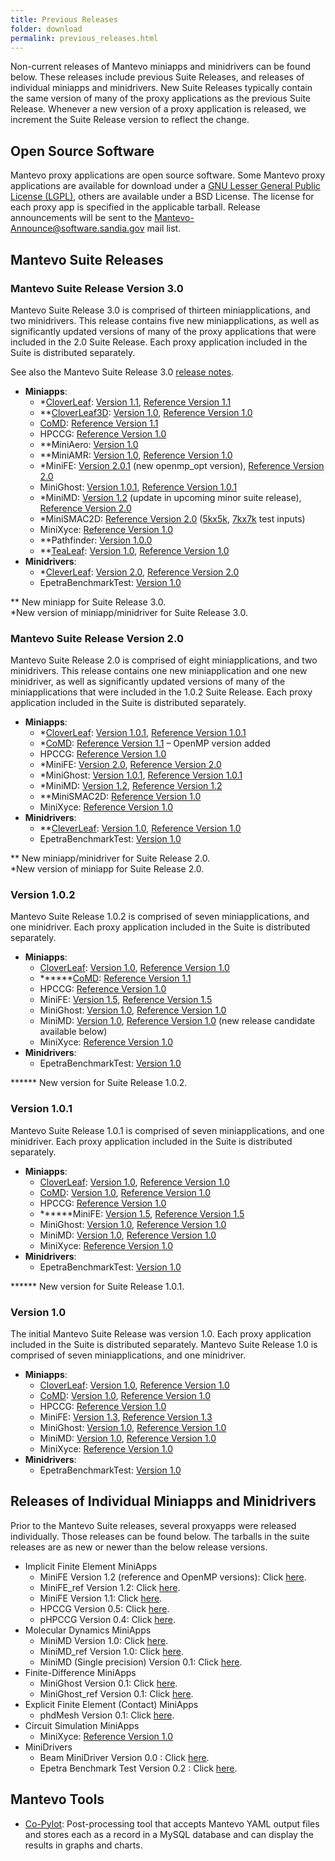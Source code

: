 ```yaml
---
title: Previous Releases
folder: download
permalink: previous_releases.html
---
```


Non-current releases of Mantevo miniapps and minidrivers can be found below. These releases include previous Suite Releases, and releases of individual miniapps and minidrivers. New Suite Releases typically contain the same version of many of the proxy applications as the previous Suite Release. Whenever a new version of a proxy application is released, we increment the Suite Release version to reflect the change.

## Open Source Software

Mantevo proxy applications are open source software. Some Mantevo proxy applications are available for download under a [GNU Lesser General Public License (LGPL)](http://www.gnu.org/copyleft/lgpl.html), others are available under a BSD License. The license for each proxy app is specified in the applicable tarball. Release announcements will be sent to the Mantevo-Announce@software.sandia.gov mail list.

## Mantevo Suite Releases

### Mantevo Suite Release Version 3.0

Mantevo Suite Release 3.0 is comprised of thirteen miniapplications, and two minidrivers. This release contains five new miniapplications, as well as significantly updated versions of many of the proxy applications that were included in the 2.0 Suite Release. Each proxy application included in the Suite is distributed separately.

See also the Mantevo Suite Release 3.0 [release notes](http://downloads.mantevo.org/release-notes/ "Release Notes").

*   **Miniapps**:
    *   *[CloverLeaf](http://uk-mac.github.io/CloverLeaf/): [Version 1.1](http://downloads.mantevo.org/CloverLeaf-1.1.html), [Reference Version 1.1](http://downloads.mantevo.org/CloverLeaf_ref-1.1.html)
    *   **[CloverLeaf3D](http://uk-mac.github.io/CloverLeaf3D/): [Version 1.0](http://downloads.mantevo.org/CloverLeaf3D-1.0.html), [Reference Version 1.0](http://downloads.mantevo.org/CloverLeaf3D_ref-1.0.html)
    *   [CoMD](http://exmatex.github.io/CoMD): [Reference Version 1.1](http://downloads.mantevo.org/CoMD_ref-1.1b.html)
    *   HPCCG: [Reference Version 1.0](http://downloads.mantevo.org/HPCCG-1.0.html)
    *   **MiniAero: [Version 1.0](http://downloads.mantevo.org/miniAero_1.0.html)
    *   **MiniAMR: [Version 1.0](http://downloads.mantevo.org/miniAMR_1.0.html), [Reference Version 1.0](http://downloads.mantevo.org/miniAMR_ref_1.0.html)
    *   *MiniFE: [Version 2.0.1](http://downloads.mantevo.org/miniFE_2.0.1.html) (new openmp_opt version), [Reference Version 2.0](http://downloads.mantevo.org/miniFE_ref_2.0.html)
    *   MiniGhost: [Version 1.0.1](http://downloads.mantevo.org/miniGhost_1.0.1.html), [Reference Version 1.0.1](http://downloads.mantevo.org/miniGhost_ref_1.0.1.html)
    *   *MiniMD: [Version 1.2](http://downloads.mantevo.org/miniMD_1.2.html) (update in upcoming minor suite release), [Reference Version 2.0](http://downloads.mantevo.org/miniMD_ref_2.0.html)
    *   *MiniSMAC2D: [Reference Version 2.0](http://downloads.mantevo.org/miniSMAC2D_2.0.html) ([5kx5k](http://downloads.mantevo.org/Test_case_5kx5k.tar.gz), [7kx7k](http://downloads.mantevo.org/Test_case_7kx7k.tar.gz) test inputs)
    *   MiniXyce: [Reference Version 1.0](http://downloads.mantevo.org/miniXyce_1.0.html)
    *   **Pathfinder: [Version 1.0.0](http://downloads.mantevo.org/PathFinder_1.0.0.html)
    *   **[TeaLeaf](http://uk-mac.github.io/TeaLeaf/): [Version 1.0](http://downloads.mantevo.org/TeaLeaf-1.0.html), [Reference Version 1.0](http://downloads.mantevo.org/TeaLeaf_ref-1.0.html)
*   **Minidrivers**:
    *   *[CleverLeaf](http://uk-mac.github.io/CleverLeaf/): [Version 2.0](http://downloads.mantevo.org/CleverLeaf-2.0.html), [Reference Version 2.0](http://downloads.mantevo.org/CleverLeaf_ref-2.0.html)
    *   EpetraBenchmarkTest: [Version 1.0](http://downloads.mantevo.org/EpetraBenchmarkTest-1.0.html)

** New miniapp for Suite Release 3.0.  
*New version of miniapp/minidriver for Suite Release 3.0.

### Mantevo Suite Release Version 2.0

Mantevo Suite Release 2.0 is comprised of eight miniapplications, and two minidrivers. This release contains one new miniapplication and one new minidriver, as well as significantly updated versions of many of the miniapplications that were included in the 1.0.2 Suite Release. Each proxy application included in the Suite is distributed separately.

*   **Miniapps**:
    *   *[CloverLeaf](http://uk-mac.github.io/CloverLeaf/): [Version 1.0.1](http://downloads.mantevo.org/CloverLeaf-1.0.1.html), [Reference Version 1.0.1](http://downloads.mantevo.org/CloverLeaf_ref-1.0.1.html)
    *   *[CoMD](http://exmatex.github.io/CoMD): [Reference Version 1.1](http://downloads.mantevo.org/CoMD_ref-1.1b.html) – OpenMP version added
    *   HPCCG: [Reference Version 1.0](http://downloads.mantevo.org/HPCCG-1.0.html)
    *   *MiniFE: [Version 2.0](http://downloads.mantevo.org/miniFE_2.0.html), [Reference Version 2.0](http://downloads.mantevo.org/miniFE_ref_2.0.html)
    *   *MiniGhost: [Version 1.0.1](http://downloads.mantevo.org/miniGhost_1.0.1.html), [Reference Version 1.0.1](http://downloads.mantevo.org/miniGhost_ref_1.0.1.html)
    *   *MiniMD: [Version 1.2](http://downloads.mantevo.org/miniMD_1.2.html), [Reference Version 1.2](http://downloads.mantevo.org/miniMD_ref_1.2.html)
    *   **MiniSMAC2D: [Reference Version 1.0](http://downloads.mantevo.org/miniSMAC2D_ref_1.0.html)
    *   MiniXyce: [Reference Version 1.0](http://downloads.mantevo.org/miniXyce_1.0.html)
*   **Minidrivers**:
    *   **[CleverLeaf](http://uk-mac.github.io/CleverLeaf/): [Version 1.0](http://downloads.mantevo.org/CleverLeaf-1.0.html), [Reference Version 1.0](http://downloads.mantevo.org/CleverLeaf_ref-1.0.html)
    *   EpetraBenchmarkTest: [Version 1.0](http://downloads.mantevo.org/EpetraBenchmarkTest-1.0.html)

** New miniapp/minidriver for Suite Release 2.0.  
*New version of miniapp for Suite Release 2.0.

### Version 1.0.2

Mantevo Suite Release 1.0.2 is comprised of seven miniapplications, and one minidriver. Each proxy application included in the Suite is distributed separately.

*   **Miniapps**:
    *   [CloverLeaf](http://uk-mac.github.io/CloverLeaf/): [Version 1.0](http://downloads.mantevo.org/CloverLeaf-1.0.html), [Reference Version 1.0](http://downloads.mantevo.org/CloverLeaf_ref-1.0.html)
    *   ******[CoMD](http://exmatex.github.io/CoMD): [Reference Version 1.1](http://downloads.mantevo.org/CoMD_ref-1.1.html)
    *   HPCCG: [Reference Version 1.0](http://downloads.mantevo.org/HPCCG-1.0.html)
    *   MiniFE: [Version 1.5](http://downloads.mantevo.org/miniFE_1.5.html), [Reference Version 1.5](http://downloads.mantevo.org/miniFE_ref_1.5.html)
    *   MiniGhost: [Version 1.0](http://downloads.mantevo.org/miniGhost_1.0.html), [Reference Version 1.0](http://downloads.mantevo.org/miniGhost_ref_1.0.html)
    *   MiniMD: [Version 1.0](http://downloads.mantevo.org/miniMD_1.0.html), [Reference Version 1.0](http://downloads.mantevo.org/miniMD_ref_1.0.html) (new release candidate available below)
    *   MiniXyce: [Reference Version 1.0](http://downloads.mantevo.org/miniXyce_1.0.html)
*   **Minidrivers**:
    *   EpetraBenchmarkTest: [Version 1.0](http://downloads.mantevo.org/EpetraBenchmarkTest-1.0.html)

****** New version for Suite Release 1.0.2.

### Version 1.0.1

Mantevo Suite Release 1.0.1 is comprised of seven miniapplications, and one minidriver. Each proxy application included in the Suite is distributed separately.

*   **Miniapps**:
    *   [CloverLeaf](http://uk-mac.github.io/CloverLeaf/): [Version 1.0](http://downloads.mantevo.org/CloverLeaf-1.0.html), [Reference Version 1.0](http://downloads.mantevo.org/CloverLeaf_ref-1.0.html)
    *   [CoMD](http://exmatex.github.io/CoMD): [Version 1.0](http://downloads.mantevo.org/CoMD_full-1.0.html), [Reference Version 1.0](http://downloads.mantevo.org/CoMD_ref-1.0.html)
    *   HPCCG: [Reference Version 1.0](http://downloads.mantevo.org/HPCCG-1.0.html)
    *   ******MiniFE: [Version 1.5](http://downloads.mantevo.org/miniFE_1.5.html), [Reference Version 1.5](http://downloads.mantevo.org/miniFE_ref_1.5.html)
    *   MiniGhost: [Version 1.0](http://downloads.mantevo.org/miniGhost_1.0.html), [Reference Version 1.0](http://downloads.mantevo.org/miniGhost_ref_1.0.html)
    *   MiniMD: [Version 1.0](http://downloads.mantevo.org/miniMD_1.0.html), [Reference Version 1.0](http://downloads.mantevo.org/miniMD_ref_1.0.html)
    *   MiniXyce: [Reference Version 1.0](http://downloads.mantevo.org/miniXyce_1.0.html)
*   **Minidrivers**:
    *   EpetraBenchmarkTest: [Version 1.0](http://downloads.mantevo.org/EpetraBenchmarkTest-1.0.html)

****** New version for Suite Release 1.0.1.

### Version 1.0

The initial Mantevo Suite Release was version 1.0\. Each proxy application included in the Suite is distributed separately. Mantevo Suite Release 1.0 is comprised of seven miniapplications, and one minidriver.

*   **Miniapps**:
    *   [CloverLeaf](http://uk-mac.github.io/CloverLeaf/): [Version 1.0](http://downloads.mantevo.org/CloverLeaf-1.0.html), [Reference Version 1.0](http://downloads.mantevo.org/CloverLeaf_ref-1.0.html)
    *   [CoMD](http://exmatex.github.io/CoMD): [Version 1.0](http://downloads.mantevo.org/CoMD_full-1.0.html), [Reference Version 1.0](http://www.mantevo.org/downloads/CoMD_ref-1.0.html)
    *   HPCCG: [Reference Version 1.0](http://downloads.mantevo.org/HPCCG-1.0.html)
    *   MiniFE: [Version 1.3](http://downloads.mantevo.org/miniFE_1.3.html), [Reference Version 1.3](http://downloads.mantevo.org/miniFE_ref_1.3.html)
    *   MiniGhost: [Version 1.0](http://downloads.mantevo.org/miniGhost_1.0.html), [Reference Version 1.0](http://downloads.mantevo.org/miniGhost_ref_1.0.html)
    *   MiniMD: [Version 1.0](http://downloads.mantevo.org/miniMD_1.0.html), [Reference Version 1.0](http://downloads.mantevo.org/miniMD_ref_1.0.html)
    *   MiniXyce: [Reference Version 1.0](http://downloads.mantevo.org/miniXyce_1.0.html)
*   **Minidrivers**:
    *   EpetraBenchmarkTest: [Version 1.0](http://downloads.mantevo.org/EpetraBenchmarkTest-1.0.html)

## Releases of Individual Miniapps and Minidrivers

Prior to the Mantevo Suite releases, several proxyapps were released individually. Those releases can be found below. The tarballs in the suite releases are as new or newer than the below release versions.

*   Implicit Finite Element MiniApps
    *   MiniFE Version 1.2 (reference and OpenMP versions): Click [here](http://downloads.mantevo.org/miniFE-1.2.tar.gz).
    *   MiniFE_ref Version 1.2: Click [here](http://downloads.mantevo.org/miniFE_ref-1.2.tar.gz).
    *   MiniFE Version 1.1: Click [here](http://downloads.mantevo.org/miniFE-1.1.tar.gz).
    *   HPCCG Version 0.5: Click [here](http://downloads.mantevo.org/HPCCG-0.5.tar.gz).
    *   pHPCCG Version 0.4: Click [here](http://downloads.mantevo.org/pHPCCG-0.4.tar.gz).
*   Molecular Dynamics MiniApps
    *   MiniMD Version 1.0: Click [here](http://downloads.mantevo.org/miniMD_1.0.tar).
    *   MiniMD_ref Version 1.0: Click [here](http://downloads.mantevo.org/miniMD_ref_1.0.tar.gz).
    *   MiniMD (Single precision) Version 0.1: Click [here](http://downloads.mantevo.org/miniMD_singleprec-0.1.tar.gz).
*   Finite-Difference MiniApps
    *   MiniGhost Version 0.1: Click [here](http://downloads.mantevo.org/miniGhost-0.1.tar.gz).
    *   MiniGhost_ref Version 0.1: Click [here](http://downloads.mantevo.org/miniGhost_ref-0.1.tar.gz).
*   Explicit Finite Element (Contact) MiniApps
    *   phdMesh Version 0.1: Click [here](http://downloads.mantevo.org/phdMesh.tar.gz).
*   Circuit Simulation MiniApps
    *   MiniXyce: [Reference Version 1.0](http://downloads.mantevo.org/miniXyce_1.0.html)
*   MiniDrivers
    *   Beam MiniDriver Version 0.0 : Click [here](http://downloads.mantevo.org/beam-0.0.tar.gz).
    *   Epetra Benchmark Test Version 0.2 : Click [here](http://downloads.mantevo.org/EpetraBenchmarkTest-0.2.tar.gz).

## Mantevo Tools

*   [Co-Pylot](https://github.com/dwbarne/PYLOTDB): Post-processing tool that accepts Mantevo YAML output files and stores each as a record in a MySQL database and can display the results in graphs and charts.
